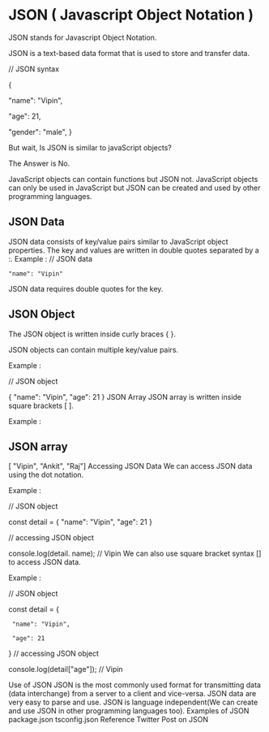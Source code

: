 # JSON ( Javascript Object Notation )

JSON stands for Javascript Object Notation.

JSON is a text-based data format that is used to store and transfer data.

// JSON syntax

{

 "name": "Vipin",

 "age": 21,

 "gender": "male",
}

But wait, Is JSON is similar to javaScript objects?

The Answer is No.

JavaScript objects can contain functions but JSON not.
JavaScript objects can only be used in JavaScript but JSON can be created and used by other programming languages.

## JSON Data

JSON data consists of key/value pairs similar to JavaScript object properties.
The key and values are written in double quotes separated by a :.
Example :
// JSON data

    "name": "Vipin"
JSON data requires double quotes for the key.

## JSON Object

The JSON object is written inside curly braces { }.

JSON objects can contain multiple key/value pairs.

Example :

 // JSON object

 { "name": "Vipin", "age": 21 }
JSON Array
JSON array is written inside square brackets [ ].

Example :

## JSON array

 [ "Vipin", "Ankit", "Raj"]
Accessing JSON Data
We can access JSON data using the dot notation.

Example :

 // JSON object

 const detail = { "name": "Vipin", "age": 21 }

 // accessing JSON object

 console.log(detail. name); // Vipin
We can also use square bracket syntax [] to access JSON data.

Example :

 // JSON object

 const detail = {

     "name": "Vipin",

     "age": 21
 }
// accessing JSON object

console.log(detail["age"]); // Vipin

Use of JSON
JSON is the most commonly used format for transmitting data (data interchange) from a server to a client and vice-versa.
JSON data are very easy to parse and use.
JSON is language independent(We can create and use JSON in other programming languages too).
Examples of JSON
package.json
tsconfig.json
Reference Twitter Post on JSON